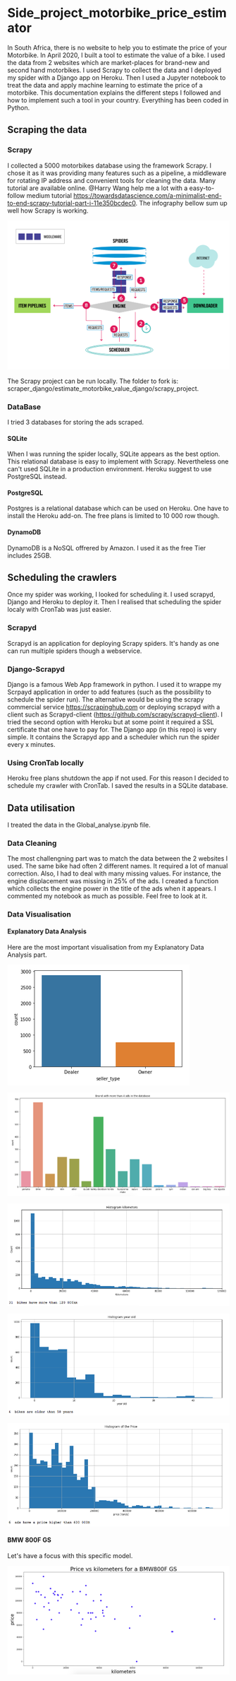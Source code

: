 # Side_project_motorbike_price_estimator

In South Africa, there is no website to help you to estimate the price of your Motorbike. In April 2020, I built a tool to estimate the value of a bike. I used the data from 2 websites which are market-places for brand-new and second hand motorbikes. I used Scrapy to collect the data and I deployed my spider with a Django app on Heroku. Then I used a Jupyter notebook to treat the data and apply machine learning to estimate the price of a motorbike. This documentation explains the different steps I followed and how to implement such a tool in your country. Everything has been coded in Python.

## Scraping the data
### Scrapy

I collected a 5000 motorbikes database using the framework Scrapy. I chose it as it was providing many features such as a pipeline, a middleware for rotating IP address and convenient tools for cleaning the data.
Many tutorial are available online. @Harry Wang help me a lot with a easy-to-follow medium tutorial https://towardsdatascience.com/a-minimalist-end-to-end-scrapy-tutorial-part-i-11e350bcdec0. 
The infography bellow sum up well how Scrapy is working. 

![alt text](https://github.com/henri45/estimate_motorbike_value_django/blob/master/Screen/scrapy_logic.png)


The Scrapy project can be run locally. The folder to fork is: scraper_django/estimate_motorbike_value_django/scrapy_project. 

### DataBase
I tried 3 databases for storing the ads scraped.
#### SQLite
When I was running the spider locally, SQLite appears as the best option. This relational database is easy to implement with Scrapy. Nevertheless one can't used SQLite in a production environment. Heroku suggest to use PostgreSQL instead.

#### PostgreSQL
Postgres is a relational database which can be used on Heroku. One have to install the Heroku add-on. The free plans is limited to 10 000 row though.

#### DynamoDB
DynamoDB is a NoSQL offrered by Amazon. I used it as the free Tier includes 25GB.

## Scheduling the crawlers
Once my spider was working, I looked for scheduling it. I used scrapyd, Django and Heroku to deploy it. Then I realised that scheduling the spider localy with CronTab was just easier.
### Scrapyd
Scrapyd is an application for deploying Scrapy spiders. It's handy as one can run multiple spiders though a webservice. 

### Django-Scrapyd
Django is a famous Web App framework in python. I used it to wrappe my Scrpayd application in order to add features (such as the possibility to schedule the spider run). The alternative would be using the scrapy commercial service https://scrapinghub.com or deploying scrapyd with a client such as Scrapyd-client (https://github.com/scrapy/scrapyd-client). I tried the second option with Heroku but at some point it required a SSL certificate that one have to pay for.
The Django app (in this repo) is very simple. It contains the Scrapyd app and a scheduler which run the spider every x minutes.

### Using CronTab locally
Heroku free plans shutdown the app if not used. For this reason I decided to schedule my crawler with CronTab. I saved the results in a SQLite database. 

## Data utilisation
I treated the data in the Global_analyse.ipynb file.

### Data Cleaning
The most challengning part was to match the data between the 2 websites I used. The same bike had often 2 different names. It required a lot of manual correction. Also, I had to deal with many missing values. For instance, the engine displacement was missing in 25% of the ads. I created a function which collects the engine power in the title of the ads when it appears. I commented my notebook as much as possible. Feel free to look at it.

### Data Visualisation

#### Explanatory Data Analysis
Here are the most important visualisation from my Explanatory Data Analysis part.

![alt text](https://github.com/henri45/estimate_motorbike_value_django/blob/master/Screen/Ads_type.png)

![alt text](https://github.com/henri45/estimate_motorbike_value_django/blob/master/Screen/Brands.png)

![alt text](https://github.com/henri45/estimate_motorbike_value_django/blob/master/Screen/Km_hist.png)

![alt text](https://github.com/henri45/estimate_motorbike_value_django/blob/master/Screen/Year_old_hist.png)

![alt text](https://github.com/henri45/estimate_motorbike_value_django/blob/master/Screen/Price_hist.png)

#### BMW 800F GS

Let's have a focus with this specific model.

![alt text](https://github.com/henri45/estimate_motorbike_value_django/blob/master/Screen/BMW800GS.png)



